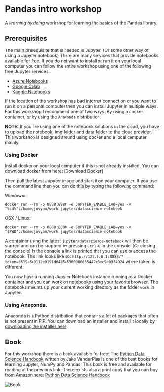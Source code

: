 # Pandas intro workshop

A _learning by doing_ workshop for learning the basics of the Pandas library.

## Prerequisites

The main prerequisite that is needed is Jupyter. (Or some other way of using a Jupyter notebook) There are many services that provide notebooks available for free. 
If you do not want to install or run it on your local computer you can follow the entire workshop using one of the following free Jupyter services:

 - [Azure Notebooks](https://notebooks.azure.com/)
 - [Google Colab](https://colab.research.google.com/notebooks/)
 - [Kaggle Notebooks](https://www.kaggle.com/kernels)

If the location of the workshop has bad internet connection or you want to run it on a personal computer then you can install Jupyter in multiple ways. For this workshop I recommend one of two ways. By using a docker container, or by using the `Anaconda` distribution.

**NOTE:** If you are using one of the notebook solutions in the cloud, you have to upload the notebook, img folder and data folder to the cloud provider. This workshop is designed around using docker and a local computer mainly.

### Using Docker
Install docker on your local computer if this is not already installed. You can download docker from here: [Download Docker]

Then pull the latest Jupyter image and start it on your computer. If you use the command line then you can do this by typing the following command: 

Windows:
```
docker run --rm -p 8888:8888 -e JUPYTER_ENABLE_LAB=yes -v "%cd%":/home/jovyan/work jupyter/datascience-notebook
```

OSX / Linux:

```
docker run --rm -p 8888:8888 -e JUPYTER_ENABLE_LAB=yes -v "$PWD":/home/jovyan/work jupyter/datascience-notebook
```

A container using the latest `jupyter/datascience-notebook` will then be started and can be stopped by pressing `Ctrl-C` in the console. (Or closing the console) In the console a link is printed that you can use to access the notebook. This link looks like so: `http://127.0.0.1:8888/?token=6519a549112e9191d6485a5360980635442c8ec9e03f4924` where token is different. 

You now have a running Jupyter Notebook instance running as a Docker container and you can work on notebooks using your favorite browser. The notebooks mounts up your current working directory as the folder `work` in Jupyter.


### Using Anaconda.

Anaconda is a Python distribution that contains a lot of packages that often is not present in PiP. You can download an installer and install it locally by [downloading the installer here](https://www.anaconda.com/distribution/#download-section).


## Book

For this workshop there is a book available for free: The [Python Data Science Handbook](https://jakevdp.github.io/PythonDataScienceHandbook/) written by Jake VanderPlas is one of the best books for learning Jupyter, NumPy and Pandas. This book is free and available for reading at the previous link. There exists also a print copy that you can buy from Amazon here: [Python Data Science Handbook](https://www.amazon.com/_/dp/1491912057)

![Book](https://jakevdp.github.io/PythonDataScienceHandbook/figures/PDSH-cover.png)